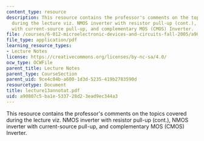 ```yaml
---
content_type: resource
description: This resource contains the professor's comments on the topics covered
  during the lecture viz. NMOS inverter with resistor pull-up (cont.), NMOS inverter
  with current-source pull-up, and complementary MOS (CMOS) Inverter.
file: /courses/6-012-microelectronic-devices-and-circuits-fall-2005/a90807c5ba1e533728d23ead9ec344a3_lecture13annotat.pdf
file_type: application/pdf
learning_resource_types:
- Lecture Notes
license: https://creativecommons.org/licenses/by-nc-sa/4.0/
ocw_type: OCWFile
parent_title: Lecture Notes
parent_type: CourseSection
parent_uid: 9ce4c04b-a600-1d3d-5235-419b2783590d
resourcetype: Document
title: lecture13annotat.pdf
uid: a90807c5-ba1e-5337-28d2-3ead9ec344a3
---
```

This resource contains the professor's comments on the topics covered during the lecture viz. NMOS inverter with resistor pull-up (cont.), NMOS inverter with current-source pull-up, and complementary MOS (CMOS) Inverter.